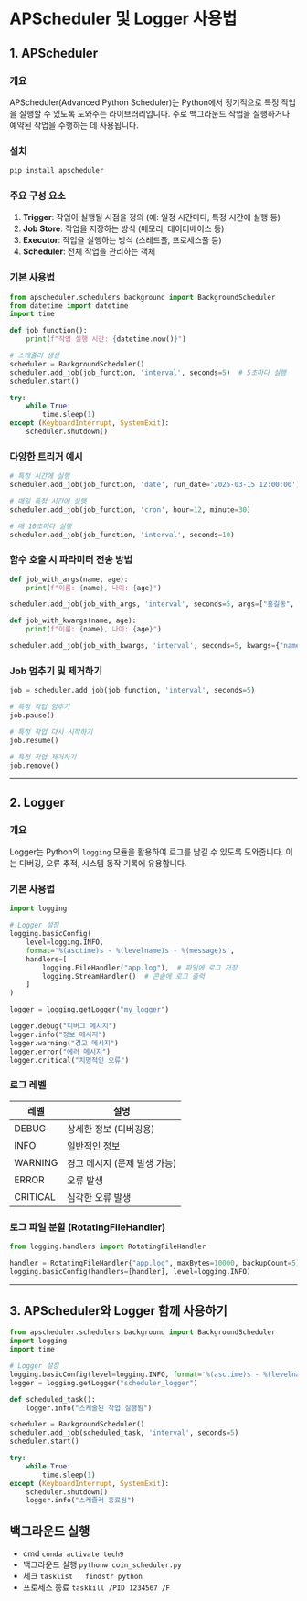 
# APScheduler 및 Logger 사용법

## 1. APScheduler

### 개요
APScheduler(Advanced Python Scheduler)는 Python에서 정기적으로 특정 작업을 실행할 수 있도록 도와주는 라이브러리입니다. 주로 백그라운드 작업을 실행하거나 예약된 작업을 수행하는 데 사용됩니다.

### 설치
```bash
pip install apscheduler
```

### 주요 구성 요소
1. **Trigger**: 작업이 실행될 시점을 정의 (예: 일정 시간마다, 특정 시간에 실행 등)
2. **Job Store**: 작업을 저장하는 방식 (메모리, 데이터베이스 등)
3. **Executor**: 작업을 실행하는 방식 (스레드풀, 프로세스풀 등)
4. **Scheduler**: 전체 작업을 관리하는 객체

### 기본 사용법
```python
from apscheduler.schedulers.background import BackgroundScheduler
from datetime import datetime
import time

def job_function():
    print(f"작업 실행 시간: {datetime.now()}")

# 스케줄러 생성
scheduler = BackgroundScheduler()
scheduler.add_job(job_function, 'interval', seconds=5)  # 5초마다 실행
scheduler.start()

try:
    while True:
        time.sleep(1)
except (KeyboardInterrupt, SystemExit):
    scheduler.shutdown()
```

### 다양한 트리거 예시
```python
# 특정 시간에 실행
scheduler.add_job(job_function, 'date', run_date='2025-03-15 12:00:00')

# 매일 특정 시간에 실행
scheduler.add_job(job_function, 'cron', hour=12, minute=30)

# 매 10초마다 실행
scheduler.add_job(job_function, 'interval', seconds=10)
```

### 함수 호출 시 파라미터 전송 방법
```python
def job_with_args(name, age):
    print(f"이름: {name}, 나이: {age}")

scheduler.add_job(job_with_args, 'interval', seconds=5, args=["홍길동", 30])
```

```python
def job_with_kwargs(name, age):
    print(f"이름: {name}, 나이: {age}")

scheduler.add_job(job_with_kwargs, 'interval', seconds=5, kwargs={"name": "홍길동", "age": 30})
```

### Job 멈추기 및 제거하기
```python
job = scheduler.add_job(job_function, 'interval', seconds=5)

# 특정 작업 멈추기
job.pause()

# 특정 작업 다시 시작하기
job.resume()

# 특정 작업 제거하기
job.remove()
```

---

## 2. Logger

### 개요
Logger는 Python의 `logging` 모듈을 활용하여 로그를 남길 수 있도록 도와줍니다. 이는 디버깅, 오류 추적, 시스템 동작 기록에 유용합니다.

### 기본 사용법
```python
import logging

# Logger 설정
logging.basicConfig(
    level=logging.INFO,
    format='%(asctime)s - %(levelname)s - %(message)s',
    handlers=[
        logging.FileHandler("app.log"),  # 파일에 로그 저장
        logging.StreamHandler()  # 콘솔에 로그 출력
    ]
)

logger = logging.getLogger("my_logger")

logger.debug("디버그 메시지")
logger.info("정보 메시지")
logger.warning("경고 메시지")
logger.error("에러 메시지")
logger.critical("치명적인 오류")
```

### 로그 레벨
| 레벨 | 설명 |
|------|----------------|
| DEBUG | 상세한 정보 (디버깅용) |
| INFO | 일반적인 정보 |
| WARNING | 경고 메시지 (문제 발생 가능) |
| ERROR | 오류 발생 |
| CRITICAL | 심각한 오류 발생 |

### 로그 파일 분할 (RotatingFileHandler)
```python
from logging.handlers import RotatingFileHandler

handler = RotatingFileHandler("app.log", maxBytes=10000, backupCount=5)
logging.basicConfig(handlers=[handler], level=logging.INFO)
```

---

## 3. APScheduler와 Logger 함께 사용하기
```python
from apscheduler.schedulers.background import BackgroundScheduler
import logging
import time

# Logger 설정
logging.basicConfig(level=logging.INFO, format='%(asctime)s - %(levelname)s - %(message)s')
logger = logging.getLogger("scheduler_logger")

def scheduled_task():
    logger.info("스케줄된 작업 실행됨")

scheduler = BackgroundScheduler()
scheduler.add_job(scheduled_task, 'interval', seconds=5)
scheduler.start()

try:
    while True:
        time.sleep(1)
except (KeyboardInterrupt, SystemExit):
    scheduler.shutdown()
    logger.info("스케줄러 종료됨")
```

## 백그라운드 실행

- cmd
```conda activate tech9```
- 백그라운드 실행
```pythonw coin_scheduler.py```   
- 체크
```tasklist | findstr python```
- 프로세스 종료 
```taskkill /PID 1234567 /F```
